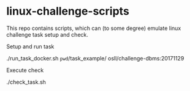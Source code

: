 # linux-challenge-scripts

This repo contains scripts, which can (to some degree) emulate linux challenge task setup and check.

Setup and run task

./run_task_docker.sh `pwd`/task_example/ osll/challenge-dbms:20171129

Execute check

./check_task.sh
